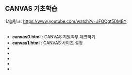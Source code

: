 ## CANVAS 기초학습
학습링크: https://www.youtube.com/watch?v=JFQOgt5DMBY <br><br>

<ul>
  <li> <b>canvas0.html</b> : CANVAS 지원여부 체크하기</li>
  <li> <b>canvas1.html</b> : CANVAS 사이즈 설정 </li>
  <li></li>
  <li></li>
  <li></li>
  <li></li>
  <li></li>
</ul>

